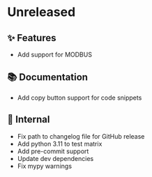 # Unreleased

## ✨ Features 
* Add support for MODBUS

## 📚 Documentation
* Add copy button support for code snippets

## 🔩  Internal
* Fix path to changelog file for GitHub release
* Add python 3.11 to test matrix
* Add pre-commit support
* Update dev dependencies
* Fix mypy warnings
